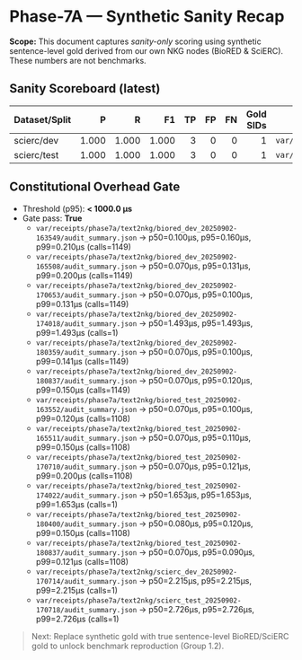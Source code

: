 # Phase-7A — Synthetic Sanity Recap

**Scope:** This document captures *sanity-only* scoring using synthetic sentence-level gold derived from our own NKG nodes (BioRED & SciERC). These numbers are not benchmarks.

## Sanity Scoreboard (latest)
| Dataset/Split | P | R | F1 | TP | FP | FN | Gold SIDs | Gold Path |
|---|---:|---:|---:|---:|---:|---:|---:|---|
| scierc/dev | 1.000 | 1.000 | 1.000 | 3 | 0 | 0 | 1 | `var/datasets/text/scierc_gold_synth/dev.jsonl` |
| scierc/test | 1.000 | 1.000 | 1.000 | 3 | 0 | 0 | 1 | `var/datasets/text/scierc_gold_synth/test.jsonl` |

## Constitutional Overhead Gate
- Threshold (p95): **< 1000.0 μs**
- Gate pass: **True**
  - `var/receipts/phase7a/text2nkg/biored_dev_20250902-163549/audit_summary.json` → p50=0.100μs, p95=0.160μs, p99=0.210μs (calls=1149)
  - `var/receipts/phase7a/text2nkg/biored_dev_20250902-165508/audit_summary.json` → p50=0.070μs, p95=0.131μs, p99=0.200μs (calls=1149)
  - `var/receipts/phase7a/text2nkg/biored_dev_20250902-170653/audit_summary.json` → p50=0.070μs, p95=0.100μs, p99=0.131μs (calls=1149)
  - `var/receipts/phase7a/text2nkg/biored_dev_20250902-174018/audit_summary.json` → p50=1.493μs, p95=1.493μs, p99=1.493μs (calls=1)
  - `var/receipts/phase7a/text2nkg/biored_dev_20250902-180359/audit_summary.json` → p50=0.070μs, p95=0.100μs, p99=0.141μs (calls=1149)
  - `var/receipts/phase7a/text2nkg/biored_dev_20250902-180837/audit_summary.json` → p50=0.070μs, p95=0.120μs, p99=0.150μs (calls=1149)
  - `var/receipts/phase7a/text2nkg/biored_test_20250902-163552/audit_summary.json` → p50=0.070μs, p95=0.100μs, p99=0.120μs (calls=1108)
  - `var/receipts/phase7a/text2nkg/biored_test_20250902-165511/audit_summary.json` → p50=0.070μs, p95=0.110μs, p99=0.150μs (calls=1108)
  - `var/receipts/phase7a/text2nkg/biored_test_20250902-170710/audit_summary.json` → p50=0.070μs, p95=0.121μs, p99=0.200μs (calls=1108)
  - `var/receipts/phase7a/text2nkg/biored_test_20250902-174022/audit_summary.json` → p50=1.653μs, p95=1.653μs, p99=1.653μs (calls=1)
  - `var/receipts/phase7a/text2nkg/biored_test_20250902-180400/audit_summary.json` → p50=0.080μs, p95=0.120μs, p99=0.150μs (calls=1108)
  - `var/receipts/phase7a/text2nkg/biored_test_20250902-180837/audit_summary.json` → p50=0.070μs, p95=0.090μs, p99=0.121μs (calls=1108)
  - `var/receipts/phase7a/text2nkg/scierc_dev_20250902-170714/audit_summary.json` → p50=2.215μs, p95=2.215μs, p99=2.215μs (calls=1)
  - `var/receipts/phase7a/text2nkg/scierc_test_20250902-170718/audit_summary.json` → p50=2.726μs, p95=2.726μs, p99=2.726μs (calls=1)

> Next: Replace synthetic gold with true sentence-level BioRED/SciERC gold to unlock benchmark reproduction (Group 1.2).